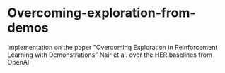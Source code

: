 # Overcoming-exploration-from-demos
Implementation on the paper "Overcoming Exploration in Reinforcement Learning with Demonstrations" Nair et al. over the HER baselines from OpenAI